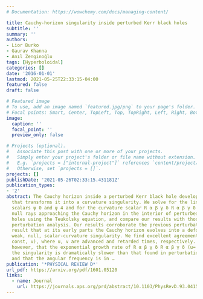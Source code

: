 ```yaml
---
# Documentation: https://wowchemy.com/docs/managing-content/

title: Cauchy-horizon singularity inside perturbed Kerr black holes
subtitle: ''
summary: ''
authors:
- Lior Burko
- Gaurav Khanna
- Anıl Zenginoğlu
tags: [Hyperboloidal]
categories: []
date: '2016-01-01'
lastmod: 2021-05-25T22:33:15-04:00
featured: false
draft: false

# Featured image
# To use, add an image named `featured.jpg/png` to your page's folder.
# Focal points: Smart, Center, TopLeft, Top, TopRight, Left, Right, BottomLeft, Bottom, BottomRight.
image:
  caption: ''
  focal_point: ''
  preview_only: false

# Projects (optional).
#   Associate this post with one or more of your projects.
#   Simply enter your project's folder or file name without extension.
#   E.g. `projects = ["internal-project"]` references `content/project/deep-learning/index.md`.
#   Otherwise, set `projects = []`.
projects: []
publishDate: '2021-05-26T02:33:15.431181Z'
publication_types:
- '2'
abstract: The Cauchy horizon inside a perturbed Kerr black hole develops an instability
  that transforms it into a curvature singularity. We solve for the linearized Weyl
  scalars ψ 0 and ψ 4 and for the curvature scalar R α β γ δ R α β γ δ along outgoing
  null rays approaching the Cauchy horizon in the interior of perturbed Kerr black
  holes using the Teukolsky equation, and compare our results with those found in
  perturbation analysis. Our results corroborate the previous perturbation analysis
  result that at its early parts the Cauchy horizon evolves into a deformationally
  weak, null, scalar-curvature singularity. We find excellent agreement for ψ 0 (u=
  const, v), where u, v are advanced and retarded times, respectively. We do find,
  however, that the exponential growth rate of R α β γ δ R α β γ δ (u= const, v) approaching
  the singularity is dramatically slower than that found in perturbation analysis,
  and that the angular frequency is in …
publication: '*PHYSICAL REVIEW D*'
url_pdf: https://arxiv.org/pdf/1601.05120
links:
  - name: Journal
    url: https://journals.aps.org/prd/abstract/10.1103/PhysRevD.93.041501
---
```

